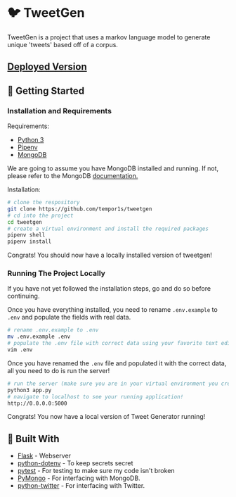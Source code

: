 # 🐦 TweetGen

TweetGen is a project that uses a markov language model to generate unique 'tweets' based off of a corpus.

## [Deployed Version](https://tweetgen123.herokuapp.com/)

## 🚀 Getting Started

### Installation and Requirements

Requirements:

- [Python 3](https://www.python.org/)
- [Pipenv](https://pipenv.kennethreitz.org/en/latest/)
- [MongoDB](https://www.mongodb.com/)

We are going to assume you have MongoDB installed and running. If not, please refer to the MongoDB [documentation.](https://www.mongodb.com/)

Installation:

```bash
# clone the respository
git clone https://github.com/tempor1s/tweetgen
# cd into the project
cd tweetgen
# create a virtual environment and install the required packages
pipenv shell
pipenv install
```

Congrats! You should now have a locally installed version of tweetgen!

### Running The Project Locally

If you have not yet followed the installation steps, go and do so before continuing.

Once you have everything installed, you need to rename `.env.example` to `.env` and populate the fields with real data.

```bash
# rename .env.example to .env
mv .env.example .env
# populate the .env file with correct data using your favorite text editor!
vim .env
```

Once you have renamed the `.env` file and populated it with the correct data, all you need to do is run the server!

```bash
# run the server (make sure you are in your virtual environment you created in an earlier step)
python3 app.py
# navigate to localhost to see your running application!
http://0.0.0.0:5000
```

Congrats! You now have a local version of Tweet Generator running!

## 🔨 Built With

- [Flask](http://flask.palletsprojects.com/en/1.1.x/) - Webserver
- [python-dotenv](https://pypi.org/project/python-dotenv/) - To keep secrets secret
- [pytest](https://docs.pytest.org/en/latest/) - For testing to make sure my code isn't broken
- [PyMongo](https://api.mongodb.com/python/current/) - For interfacing with MongoDB.
- [python-twitter](https://github.com/bear/python-twitter) - For interfacing with Twitter.

